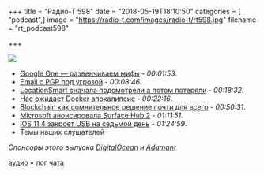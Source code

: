 +++
title = "Радио-Т 598"
date = "2018-05-19T18:10:50"
categories = [ "podcast",]
image = "https://radio-t.com/images/radio-t/rt598.jpg"
filename = "rt_podcast598"

+++

![](https://radio-t.com/images/radio-t/rt598.jpg)

- [Google One — развенчиваем мифы](https://techcrunch.com/2018/05/14/say-hello-to-google-one/) - *00:01:53*.
- [Email с PGP под угрозой](https://gizmodo.com/email-no-longer-a-secure-method-of-communication-after-1826002682) - *00:08:46*.
- [LocationSmart сначала подсмотрели а потом потеряли](https://techcrunch.com/2018/05/17/locationsmart-didnt-just-sell-mobile-phone-locations-it-leaked-them/) - *00:18:32*.
- [Нас ожидает Docker апокалипсис](http://www.smashcompany.com/technology/docker-is-a-dangerous-gamble-which-we-will-regret) - *00:22:16*.
- [Blockchain как сомнительное решение почти для всего](https://thenextweb.com/syndication/2018/05/12/blockchain-is-crappy-technology-and-a-bad-vision-for-the-future/) - *00:50:31*.
- [Microsoft анонсировала Surface Hub 2](https://techcrunch.com/2018/05/15/microsoft-announces-the-surface-hub-2/) - *01:11:51*.
- [iOS 11.4 закроет USB на седьмой день](https://blog.elcomsoft.com/2018/05/ios-11-4-to-disable-usb-port-after-7-days-what-it-means-for-mobile-forensics/) - *01:24:59*.
- Темы наших слушателей

*Спонсоры этого выпуска [DigitalOcean](https://www.digitalocean.com) и [Adamant](https://adamant.im/?utm_source=radiot&utm_medium=website&utm_campaign=messenger)*


[аудио](https://cdn.radio-t.com/rt_podcast598.mp3) • [лог чата](http://chat.radio-t.com/logs/radio-t-598.html)
<audio src="https://cdn.radio-t.com/rt_podcast598.mp3" preload="none"></audio>
